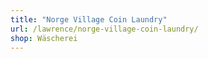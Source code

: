 ```yaml
---
title: "Norge Village Coin Laundry"
url: /lawrence/norge-village-coin-laundry/
shop: Wäscherei
---
```

